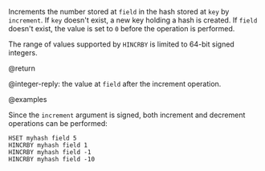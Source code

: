 Increments the number stored at `field` in the hash stored at `key` by
`increment`.
If `key` doesn't exist, a new key holding a hash is created.
If `field` doesn't exist, the value is set to `0` before the operation is
performed.

The range of values supported by `HINCRBY` is limited to 64-bit signed integers.

@return

@integer-reply: the value at `field` after the increment operation.

@examples

Since the `increment` argument is signed, both increment and decrement
operations can be performed:

```cli
HSET myhash field 5
HINCRBY myhash field 1
HINCRBY myhash field -1
HINCRBY myhash field -10
```
